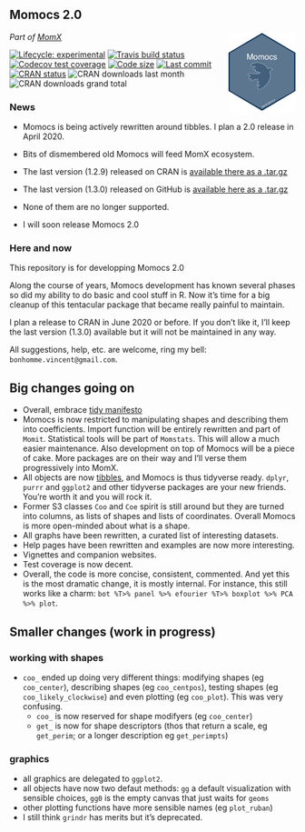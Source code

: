 
<!-- README.md is generated from README.Rmd. Please edit that file -->

## Momocs 2.0

<a href='http://momx.github.io/Momocs'><img src='man/figures/logo.png' align="right" height="140" /></a>

*Part of [MomX](https://momx.github.io/MomX/)*

<!-- badges: start -->

[![Lifecycle:
experimental](https://img.shields.io/badge/lifecycle-experimental-orange.svg)](https://www.tidyverse.org/lifecycle/#experimental)
[![Travis build
status](https://travis-ci.org/MomX/Momocs2.svg?branch=master)](https://travis-ci.org/MomX/Momocs2)
[![Codecov test
coverage](https://codecov.io/gh/MomX/Momocs2/branch/master/graph/badge.svg)](https://codecov.io/gh/MomX/Momocs2?branch=master)
[![Code
size](https://img.shields.io/github/languages/code-size/MomX/Momocs.svg)](https://github.com/MomX/Momocs2)
[![Last
commit](https://img.shields.io/github/last-commit/MomX/Momocs2.svg)](https://github.com/MomX/Momocs2/commits/master)
[![CRAN
status](https://www.r-pkg.org/badges/version/Momocs2)](https://CRAN.R-project.org/package=Momocs2)
![CRAN downloads last month](http://cranlogs.r-pkg.org/badges/Momocs)
![CRAN downloads grand
total](http://cranlogs.r-pkg.org/badges/grand-total/Momocs)
<!-- badges: end -->

<!--
The goal of Momocs is to provide a complete, convenient, reproducible and open-source toolkit for 2D morphometrics.

It includes most common 2D morphometrics approaches on outlines, open outlines, configurations of landmarks, traditional morphometrics, and facilities for data preparation, manipulation and visualization with a consistent grammar throughout.

It allows reproducible, pipeable, complex morphometric analyses and other morphometrics approaches should be easy to plug in, or develop from, on top of this canvas.

It hinges on the core functions developed in the must-have book _[Morphometrics with R](http://www.springer.com/statistics/life+sciences,+medicine+%26+health/book/978-0-387-77789-4)_ by [Julien Claude](http://www.isem.univ-montp2.fr/recherche/equipes/biologie-du-developpement-et-evolution/personnel/claude-julien/) (2008).

* __Check__ the online doc and the tutorials [there](http://momx.github.io/Momocs/)
* __You're welcome to__ implement ideas, propose new ones, review the code, the helpfiles or the vignettes, report bugs, ask for help and propose to collaborate with me: [here on GitHub](https://github.com/MomX/Momocs/issues) or there: `bonhomme.vincent@gmail.com`.

-->

### News

  - Momocs is being actively rewritten around tibbles. I plan a 2.0
    release in April 2020.

  - Bits of dismembered old Momocs will feed MomX ecosystem.

  - The last version (1.2.9) released on CRAN is [available there as a
    .tar.gz](https://cran.r-project.org/src/contrib/Archive/Momocs/Momocs_1.2.9.tar.gz)

  - The last version (1.3.0) released on GitHub is [available here as a
    .tar.gz](https://github.com/MomX/Momocs/releases/download/1.3.0/Momocs_1.3.0.tar.gz)

  - None of them are no longer supported.

  - I will soon release Momocs 2.0

### Here and now

This repository is for developping Momocs 2.0

Along the course of years, Momocs development has known several phases
so did my ability to do basic and cool stuff in R. Now it’s time for a
big cleanup of this tentacular package that became really painful to
maintain.

I plan a release to CRAN in June 2020 or before. If you don’t like it,
I’ll keep the last version (1.3.0) available but it will not be
maintained in any way.

All suggestions, help, etc. are welcome, ring my bell:
`bonhomme.vincent@gmail.com`.

## Big changes going on

  - Overall, embrace [tidy
    manifesto](https://tidyverse.tidyverse.org/articles/manifesto.html)
  - Momocs is now restricted to manipulating shapes and describing them
    into coefficients. Import function will be entirely rewritten and
    part of `Momit`. Statistical tools will be part of `Momstats`. This
    will allow a much easier maintenance. Also development on top of
    Momocs will be a piece of cake. More packages are on their way and
    I’ll verse them progressively into MomX.
  - All objects are now [tibbles](https://tibble.tidyverse.org/), and
    Momocs is thus tidyverse ready. `dplyr`, `purrr` and `ggplot2` and
    other tidyverse packages are your new friends. You’re worth it and
    you will rock it.
  - Former S3 classes `Coo` and `Coe` spirit is still around but they
    are turned into columns, as lists of shapes and lists of
    coordinates. Overall Momocs is more open-minded about what is a
    shape.
  - All graphs have been rewritten, a curated list of interesting
    datasets.
  - Help pages have been rewritten and examples are now more
    interesting.
  - Vignettes and companion websites.
  - Test coverage is now decent.
  - Overall, the code is more concise, consistent, commented. And yet
    this is the most dramatic change, it is mostly internal. For
    instance, this still works like a charm: `bot %T>% panel %>%
    efourier %T>% boxplot %>% PCA %>% plot`.

## Smaller changes (work in progress)

### working with shapes

  - `coo_` ended up doing very different things: modifying shapes (eg
    `coo_center`), describing shapes (eg `coo_centpos`), testing shapes
    (eg `coo_likely_clockwise`) and even plotting (eg `coo_plot`). This
    was very confusing.
      - `coo_` is now reserved for shape modifyers (eg `coo_center`)
      - `get_` is now for shape descriptors (thos that return a scale,
        eg `get_perim`; or a longer description eg `get_perimpts`)

### graphics

  - all graphics are delegated to `ggplot2`.
  - all objects have now two defaut methods: `gg` a default
    visualization with sensible choices, `gg0` is the empty canvas that
    just waits for `geoms`
  - other plotting functions have more sensible names (eg `plot_ruban`)
  - I still think `grindr` has merits but it’s deprecated.
